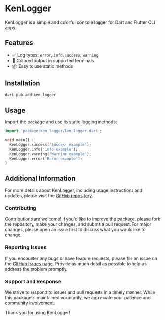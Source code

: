 <!--
This README describes the package. If you publish this package to pub.dev,
this README's contents appear on the landing page for your package.

For information about how to write a good package README, see the guide for
[writing package pages](https://dart.dev/tools/pub/writing-package-pages).

For general information about developing packages, see the Dart guide for
[creating packages](https://dart.dev/guides/libraries/create-packages)
and the Flutter guide for
[developing packages and plugins](https://flutter.dev/to/develop-packages).
-->

# KenLogger

KenLogger is a simple and colorful console logger for Dart and Flutter CLI apps.

## Features

- ✅ Log types: `error`, `info`, `success`, `warning`
- 🎨 Colored output in supported terminals
- 📦 Easy to use static methods

## Installation

```bash
dart pub add ken_logger
```

## Usage

Import the package and use its static logging methods:

```dart
import 'package:ken_logger/ken_logger.dart';

void main() {
  KenLogger.success('Success example');
  KenLogger.info('Info example');
  KenLogger.warning('Warning example');
  KenLogger.error('Error example');
}

```

## Additional Information

For more details about KenLogger, including usage instructions and updates, please visit the [GitHub repository](https://github.com/TonyLapuken/ken_logger).

### Contributing

Contributions are welcome! If you'd like to improve the package, please fork the repository, make your changes, and submit a pull request. For major changes, please open an issue first to discuss what you would like to change.

### Reporting Issues

If you encounter any bugs or have feature requests, please file an issue on the [GitHub Issues page](https://github.com/TonyLapuken/ken_logger/issues). Provide as much detail as possible to help us address the problem promptly.

### Support and Response

We strive to respond to issues and pull requests in a timely manner. While this package is maintained voluntarily, we appreciate your patience and community involvement.

Thank you for using KenLogger!
